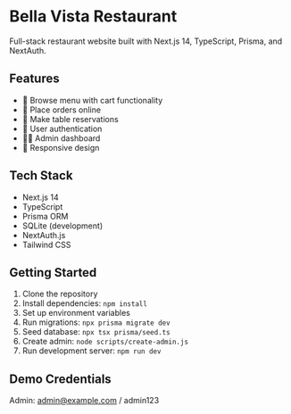 # Bella Vista Restaurant

Full-stack restaurant website built with Next.js 14, TypeScript, Prisma, and NextAuth.

## Features
- 🍕 Browse menu with cart functionality
- 🛒 Place orders online
- 📅 Make table reservations
- 🔐 User authentication
- 👨‍💼 Admin dashboard
- 📱 Responsive design

## Tech Stack
- Next.js 14
- TypeScript
- Prisma ORM
- SQLite (development)
- NextAuth.js
- Tailwind CSS

## Getting Started

1. Clone the repository
2. Install dependencies: `npm install`
3. Set up environment variables
4. Run migrations: `npx prisma migrate dev`
5. Seed database: `npx tsx prisma/seed.ts`
6. Create admin: `node scripts/create-admin.js`
7. Run development server: `npm run dev`

## Demo Credentials
Admin: admin@example.com / admin123
